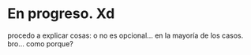 # En progreso. Xd

procedo a explicar cosas:
 o no es opcional... en la mayoría de los casos.
bro... como porque?
